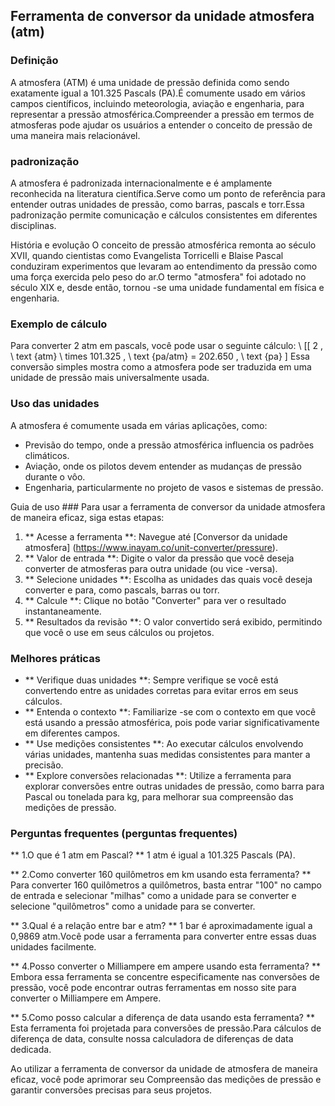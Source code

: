## Ferramenta de conversor da unidade atmosfera (atm)

### Definição
A atmosfera (ATM) é uma unidade de pressão definida como sendo exatamente igual a 101.325 Pascals (PA).É comumente usado em vários campos científicos, incluindo meteorologia, aviação e engenharia, para representar a pressão atmosférica.Compreender a pressão em termos de atmosferas pode ajudar os usuários a entender o conceito de pressão de uma maneira mais relacionável.

### padronização
A atmosfera é padronizada internacionalmente e é amplamente reconhecida na literatura científica.Serve como um ponto de referência para entender outras unidades de pressão, como barras, pascals e torr.Essa padronização permite comunicação e cálculos consistentes em diferentes disciplinas.

História e evolução
O conceito de pressão atmosférica remonta ao século XVII, quando cientistas como Evangelista Torricelli e Blaise Pascal conduziram experimentos que levaram ao entendimento da pressão como uma força exercida pelo peso do ar.O termo "atmosfera" foi adotado no século XIX e, desde então, tornou -se uma unidade fundamental em física e engenharia.

### Exemplo de cálculo
Para converter 2 atm em pascals, você pode usar o seguinte cálculo:
\ [[
2 \, \ text {atm} \ times 101.325 \, \ text {pa/atm} = 202.650 \, \ text {pa}
\]
Essa conversão simples mostra como a atmosfera pode ser traduzida em uma unidade de pressão mais universalmente usada.

### Uso das unidades
A atmosfera é comumente usada em várias aplicações, como:
- Previsão do tempo, onde a pressão atmosférica influencia os padrões climáticos.
- Aviação, onde os pilotos devem entender as mudanças de pressão durante o vôo.
- Engenharia, particularmente no projeto de vasos e sistemas de pressão.

Guia de uso ###
Para usar a ferramenta de conversor da unidade atmosfera de maneira eficaz, siga estas etapas:
1. ** Acesse a ferramenta **: Navegue até [Conversor da unidade atmosfera] (https://www.inayam.co/unit-converter/pressure).
2. ** Valor de entrada **: Digite o valor da pressão que você deseja converter de atmosferas para outra unidade (ou vice -versa).
3. ** Selecione unidades **: Escolha as unidades das quais você deseja converter e para, como pascals, barras ou torr.
4. ** Calcule **: Clique no botão "Converter" para ver o resultado instantaneamente.
5. ** Resultados da revisão **: O valor convertido será exibido, permitindo que você o use em seus cálculos ou projetos.

### Melhores práticas
- ** Verifique duas unidades **: Sempre verifique se você está convertendo entre as unidades corretas para evitar erros em seus cálculos.
- ** Entenda o contexto **: Familiarize -se com o contexto em que você está usando a pressão atmosférica, pois pode variar significativamente em diferentes campos.
- ** Use medições consistentes **: Ao executar cálculos envolvendo várias unidades, mantenha suas medidas consistentes para manter a precisão.
- ** Explore conversões relacionadas **: Utilize a ferramenta para explorar conversões entre outras unidades de pressão, como barra para Pascal ou tonelada para kg, para melhorar sua compreensão das medições de pressão.

### Perguntas frequentes (perguntas frequentes)

** 1.O que é 1 atm em Pascal? **
1 atm é igual a 101.325 Pascals (PA).

** 2.Como converter 160 quilômetros em km usando esta ferramenta? **
Para converter 160 quilômetros a quilômetros, basta entrar "100" no campo de entrada e selecionar "milhas" como a unidade para se converter e selecione "quilômetros" como a unidade para se converter.

** 3.Qual é a relação entre bar e atm? **
1 bar é aproximadamente igual a 0,9869 atm.Você pode usar a ferramenta para converter entre essas duas unidades facilmente.

** 4.Posso converter o Milliampere em ampere usando esta ferramenta? **
Embora essa ferramenta se concentre especificamente nas conversões de pressão, você pode encontrar outras ferramentas em nosso site para converter o Milliampere em Ampere.

** 5.Como posso calcular a diferença de data usando esta ferramenta? **
Esta ferramenta foi projetada para conversões de pressão.Para cálculos de diferença de data, consulte nossa calculadora de diferenças de data dedicada.

Ao utilizar a ferramenta de conversor da unidade de atmosfera de maneira eficaz, você pode aprimorar seu Compreensão das medições de pressão e garantir conversões precisas para seus projetos.